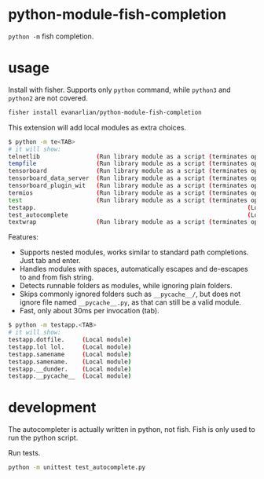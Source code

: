 # python-module-fish-completion
`python -m` fish completion.

# usage
Install with fisher. Supports only `python` command, while `python3` and `python2` are not covered.
```bash
fisher install evanarlian/python-module-fish-completion
```

This extension will add local modules as extra choices.
```bash
$ python -m te<TAB>
# it will show:
telnetlib                (Run library module as a script (terminates option list))
tempfile                 (Run library module as a script (terminates option list))
tensorboard              (Run library module as a script (terminates option list))
tensorboard_data_server  (Run library module as a script (terminates option list))
tensorboard_plugin_wit   (Run library module as a script (terminates option list))
termios                  (Run library module as a script (terminates option list))
test                     (Run library module as a script (terminates option list))
testapp.                                                            (Local module)
test_autocomplete                                                   (Local module)
textwrap                 (Run library module as a script (terminates option list))
```

Features:
* Supports nested modules, works similar to standard path completions. Just tab and enter.
* Handles modules with spaces, automatically escapes and de-escapes to and from fish string.
* Detects runnable folders as modules, while ignoring plain folders.
* Skips commonly ignored folders such as `__pycache__/`, but does not ignore file named `__pycache__.py`, as that can still be a valid module.
* Fast, only about 30ms per invocation (tab).
```bash
$ python -m testapp.<TAB>
# it will show:
testapp.dotfile.     (Local module)
testapp.lol lol.     (Local module)
testapp.samename     (Local module)
testapp.samename.    (Local module)
testapp.__dunder.    (Local module)
testapp.__pycache__  (Local module)
```

# development
The autocompleter is actually written in python, not fish. Fish is only used to run the python script.

Run tests.
```bash
python -m unittest test_autocomplete.py
```
